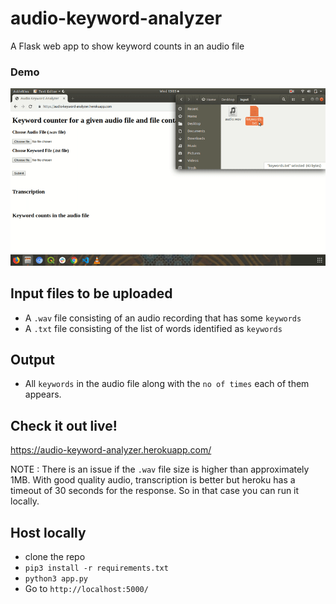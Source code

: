 # audio-keyword-analyzer
A Flask web app to show keyword counts in an audio file

### Demo
![](https://github.com/raajtilaksarma/audio-keyword-analyzer/blob/master/audio_keyword_analyzer.gif)

## Input files to be uploaded
 - A `.wav` file consisting of an audio recording that has some `keywords`
 - A `.txt` file consisting of the list of words identified as `keywords`
 
## Output
 - All `keywords` in the audio file along with the `no of times` each of them appears.

## Check it out live!

https://audio-keyword-analyzer.herokuapp.com/

NOTE : There is an issue if the `.wav` file size is higher than approximately 1MB. With good quality audio, transcription is better but heroku has a timeout of 30 seconds for the response. So in that case you can run it locally.

## Host locally
 - clone the repo
 - `pip3 install -r requirements.txt`
 - `python3 app.py`
 -  Go to `http://localhost:5000/`


